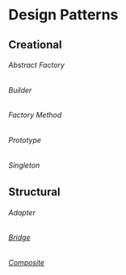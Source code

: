 <h1>Design Patterns</h1>

<h2>Creational</h2>

<h6>Abstract Factory</h6>
<h6>Builder</h6>
<h6>Factory Method</h6>
<h6>Prototype</h6>
<h6>Singleton</h6>

<h2>Structural</h2>

<h6>Adapter</h6>
<h6><a href="https://github.com/smartkot/desing_patterns/blob/master/structural/bridge.py">Bridge</a></h6>
<h6><a href="https://github.com/smartkot/desing_patterns/blob/master/structural/composite.py">Composite</a></h6>